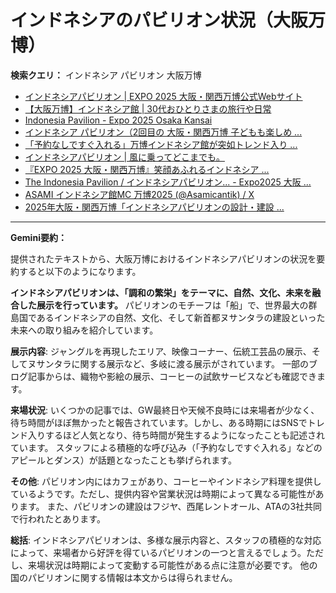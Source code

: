 # インドネシアのパビリオン状況（大阪万博）

**検索クエリ：** インドネシア パビリオン 大阪万博

- [インドネシアパビリオン | EXPO 2025 大阪・関西万博公式Webサイト](https://www.expo2025.or.jp/official-participant/indonesia/)
- [【大阪万博】インドネシア館 | 30代おひとりさまの旅行や日常](https://ameblo.jp/yrk0327/entry-12902904410.html)
- [Indonesia Pavilion - Expo 2025 Osaka Kansai](https://expo2025indonesia.id/)
- [インドネシア パビリオン（2回目の 大阪・関西万博 子どもも楽しめ ...](https://ameblo.jp/syenron1/entry-12908365440.html)
- [「予約なしですぐ入れる」万博インドネシア館が突如トレンド入り ...](https://news.yahoo.co.jp/articles/5ac41a84985753620ac4aabaae90943de3cb4c7f)
- [インドネシアパビリオン | 風に乗ってどこまでも。](https://ameblo.jp/laven1015/entry-12907034731.html)
- [『EXPO 2025 大阪・関西万博』笑顔あふれるインドネシア ...](https://note.com/yamada_tourist/n/n27bea8822b97)
- [The Indonesia Pavilion / インドネシアパビリオン... - Expo2025 大阪 ...](https://www.facebook.com/expo2025japan/posts/-the-indonesia-pavilion-%E3%82%A4%E3%83%B3%E3%83%89%E3%83%8D%E3%82%B7%E3%82%A2%E3%83%91%E3%83%93%E3%83%AA%E3%82%AA%E3%83%B3%E3%82%A4%E3%83%B3%E3%83%89%E3%83%8D%E3%82%B7%E3%82%A2%E3%83%91%E3%83%93%E3%83%AA%E3%82%AA%E3%83%B3%E3%81%AF%E8%B1%8A%E3%81%8B%E3%81%AA%E5%8F%AF%E8%83%BD%E6%80%A7%E3%81%A8%E6%98%8E%E3%82%8B%E3%81%84%E6%98%8E%E6%97%A5%E3%81%B8%E3%81%AE%E5%B8%8C%E6%9C%9B%E3%82%92%E7%A7%98%E3%82%81%E3%81%9F%E5%9B%BD%E3%81%A8%E3%81%97%E3%81%A6%E3%81%A0%E3%81%91%E3%81%A7%E3%81%AA%E3%81%8F%E4%B8%96%E7%95%8C%E3%81%AE%E8%AA%BF/748797680759236/)
- [ASAMI インドネシア館MC 万博2025 (@Asamicantik) / X](https://x.com/asamicantik)
- [2025年大阪・関西万博「インドネシアパビリオンの設計・建設 ...](https://www.fujiya-net.co.jp/news/20240501)


---

**Gemini要約：**

提供されたテキストから、大阪万博におけるインドネシアパビリオンの状況を要約すると以下のようになります。

**インドネシアパビリオンは、「調和の繁栄」をテーマに、自然、文化、未来を融合した展示を行っています。** パビリオンのモチーフは「船」で、世界最大の群島国であるインドネシアの自然、文化、そして新首都ヌサンタラの建設といった未来への取り組みを紹介しています。

**展示内容**:  ジャングルを再現したエリア、映像コーナー、伝統工芸品の展示、そしてヌサンタラに関する展示など、多岐に渡る展示がされています。  一部のブログ記事からは、織物や影絵の展示、コーヒーの試飲サービスなども確認できます。

**来場状況**:  いくつかの記事では、GW最終日や天候不良時には来場者が少なく、待ち時間がほぼ無かったと報告されています。しかし、ある時期にはSNSでトレンド入りするほど人気となり、待ち時間が発生するようになったことも記述されています。  スタッフによる積極的な呼び込み（「予約なしですぐ入れる」などのアピールとダンス）が話題となったことも挙げられます。

**その他**: パビリオン内にはカフェがあり、コーヒーやインドネシア料理を提供しているようです。ただし、提供内容や営業状況は時期によって異なる可能性があります。  また、パビリオンの建設はフジヤ、西尾レントオール、ATAの3社共同で行われたとあります。


**総括**: インドネシアパビリオンは、多様な展示内容と、スタッフの積極的な対応によって、来場者から好評を得ているパビリオンの一つと言えるでしょう。ただし、来場状況は時期によって変動する可能性がある点に注意が必要です。  他の国のパビリオンに関する情報は本文からは得られません。

